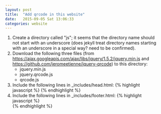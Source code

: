 ```yaml
---
layout: post
title:  "Add qrcode in this website"
date:   2015-09-05 Sat 13:06:33
categories: website
---
```


1. Create a directory called "js"; it seems that the directory name should
   not start with an underscore (does jekyll treat directory names starting
   with an underscore in a special way?  need to be confirmed).
2. Download the following three files (from https://ajax.googleapis.com/ajax/libs/jquery/1.5.2/jquery.min.js and https://github.com/jeromeetienne/jquery-qrcode) to this directory:
    - jquery.min.js
    - jquery.qrcode.js
    - qrcode.js
3. Include the following lines in _includes/head.html:
    {% highlight javascript %}
    <script type="text/javascript" src="/js/jquery.min.js"></script>
    <script type="text/javascript" src="/js/jquery.qrcode.js"></script>
    <script type="text/javascript" src="/js/qrcode.js"></script>
    {% endhighlight %}
4. Include the following lines in _includes/footer.html:
    {% highlight javascript %}
    <div id="qrcode_footer"></div>
    <script type="text/javascript">
        jQuery('#qrcode_footer').qrcode({
            render  : "table",
            text    : "http://jetienne.com"
        }); 
    </script>
    {% endhighlight %}
